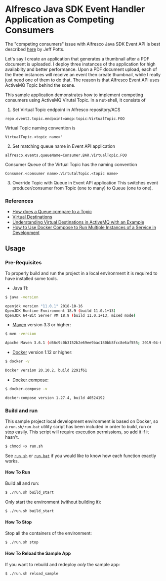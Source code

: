 # Alfresco Java SDK Event Handler Application as Competing Consumers

The "competing consumers" issue with Alfresco Java SDK Event API is best described [here](https://github.com/Alfresco/alfresco-java-sdk/issues/58) by Jeff Potts.

Let's say I create an application that generates a thumbnail after a PDF document is uploaded. I deploy three instances of the application for high availablity and better performance. Upon a PDF document upload, each of the three instances will receive an event then create thumbnail, while I really just need one of them to do that. The reason is that Alfresco Event API uses ActiveMQ Topic behind the scene.

This sample application demonstrates how to implement competing consumers using ActiveMQ Virutal Topic. In a nut-shell, it consists of
1. Set Virtual Topic endpoint in Alfresco repository/ACS

```
repo.event2.topic.endpoint=amqp:topic:VirtualTopic.FOO
```
Virtual Topic naming convention is 
```
VirtualTopic.<topic name>"
```

2. Set matching queue name in Event API application
```
alfresco.events.queueName=Consumer.BAR.VirtualTopic.FOO
```
Consumer Queue of the Virtual Topic has the naming convention 
```
Consumer.<consumer name>.VirtutalTopic.<topic name>
```

3. Override Topic with Queue in Event API application
This switches event producer/consumer from Topic (one to many) to Queue (one to one).

### References
* [How does a Queue compare to a Topic](https://activemq.apache.org/how-does-a-queue-compare-to-a-topic)
* [Virtual Destinations](https://activemq.apache.org/virtual-destinations)
* [Understanding Virtual Destinations in ActiveMQ with an Example](https://itnext.io/understanding-virtual-destinations-in-activemq-with-an-example-cc814e8613d7)
* [How to Use Docker Compose to Run Multiple Instances of a Service in Development](https://pspdfkit.com/blog/2018/how-to-use-docker-compose-to-run-multiple-instances-of-a-service-in-development/)
  
## Usage

### Pre-Requisites

To properly build and run the project in a local environment it is required to have installed some tools.

* Java 11:
```bash
$ java -version

openjdk version "11.0.1" 2018-10-16
OpenJDK Runtime Environment 18.9 (build 11.0.1+13)
OpenJDK 64-Bit Server VM 18.9 (build 11.0.1+13, mixed mode)
```

* [Maven](https://maven.apache.org/install.html) version 3.3 or higher:
```bash
$ mvn -version

Apache Maven 3.6.1 (d66c9c0b3152b2e69ee9bac180bb8fcc8e6af555; 2019-04-04T21:00:29+02:00)
```

* [Docker](https://docs.docker.com/install/) version 1.12 or higher:
```bash
$ docker -v

Docker version 20.10.2, build 2291f61
```

* [Docker compose](https://docs.docker.com/compose/install/):
```bash
$ docker-compose -v

docker-compose version 1.27.4, build 40524192
```

### Build and run

This sample project local development environment is based on Docker, so a ```run.sh/run.bat``` utility script has been included in order to build, run or stop 
easily. This script will require execution permissions, so add it if it hasn't.

```bash
$ chmod +x run.sh
```
 
See [```run.sh```](run.sh) or [```run.bat```](run.bat) if you would like to know how each function exactly works.

#### How To Run

Build all and run:

```bash
$ ./run.sh build_start
```

Only start the environment (without building it):

```bash
$ ./run.sh build_start
```

#### How To Stop

Stop all the containers of the environment:

```bash
$ ./run.sh stop
```

#### How To Reload the Sample App

If you want to rebuild and redeploy *only* the sample app:

```bash
$ ./run.sh reload_sample
```
